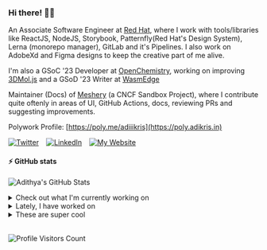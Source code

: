 ### Hi there! 👋🏻
  
An Associate Software Engineer at [Red Hat](https://www.redhat.com), where I work with tools/libraries like ReactJS, NodeJS, Storybook, Patternfly(Red Hat's Design System), Lerna (monorepo manager), GitLab and it's Pipelines. I also work on AdobeXd and Figma designs to keep the creative part of me alive.

I'm also a GSoC '23 Developer at [OpenChemistry](https://openchemistry.org), working on improving [3DMol.js](https://github.com/3dmol/3Dmol.js) and a GSoD '23 Writer at [WasmEdge](https://github.com/WasmEdge)

Maintainer (Docs) of [Meshery](https://github.com/meshery) (a CNCF Sandbox Project), where I contribute quite oftenly in areas of UI, GitHub Actions, docs, reviewing PRs and suggesting improvements.

Polywork Profile: [https://poly.me/adiiikris](https://poly.adikris.in)

[![Twitter](https://img.shields.io/badge/-@adii_kris-%231DA1F2?style=for-the-badge&logo=twitter&logoColor=ffffff)](https:/twitter.adikris.in) &ensp;
[![LinkedIn](https://img.shields.io/badge/-Adithya%20Krishna-%230A67C3?style=for-the-badge&logo=linkedin&logoColor=ffffff)](https://linkedin.adikris.in/) &ensp;
[![My Website](https://img.shields.io/badge/-My%20Website-%230A67C3?style=for-the-badge)](https://adikris.in/)

#### ⚡️ GitHub stats

![Adithya's GitHub Stats](https://github-readme-stats.vercel.app/api?username=adithyaakrishna&show_icons=true&hide_border=true&title_color=fff&icon_color=79ff97&text_color=9f9f9f&bg_color=151515)


<details>
  <summary>Check out what I'm currently working on</summary>
  
  - [WasmEdge/docs](https://github.com/WasmEdge/docs) -  (2 days ago)
  - [3dmol/3Dmol.js](https://github.com/3dmol/3Dmol.js) - WebGL accelerated JavaScript molecular graphics library (3 days ago)
  - [adithyaakrishna/dotfiles](https://github.com/adithyaakrishna/dotfiles) - My Personal Configuration for GH CodeSpaces (3 days ago)
  - [meshery/meshery](https://github.com/meshery/meshery) - Meshery, the cloud native manager (1 week ago)
  - [facebook/docusaurus](https://github.com/facebook/docusaurus) - Easy to maintain open source documentation websites. (1 week ago)
</details>

<details>
  <summary>Lately, I have worked on</summary>
  
  - [[Feat] - Enabled Concurrency for Deploy Workflow](https://github.com/WasmEdge/docs/pull/113) on [WasmEdge/docs](https://github.com/WasmEdge/docs) (1 day ago)
  - [[Chore] - Updated CI and Added Caching Feature](https://github.com/3dmol/3Dmol.js/pull/691) on [3dmol/3Dmol.js](https://github.com/3dmol/3Dmol.js) (1 day ago)
  - [[Chore] - Enabled Concurrency for Deploy Workflow](https://github.com/WasmEdge/docs/pull/111) on [WasmEdge/docs](https://github.com/WasmEdge/docs) (1 day ago)
  - [fix: CI workflows bug and linting](https://github.com/WasmEdge/docs/pull/109) on [WasmEdge/docs](https://github.com/WasmEdge/docs) (2 days ago)
  - [[Docs] Remove Unnecessary Docs and Reorganised Others](https://github.com/WasmEdge/WasmEdge/pull/2593) on [WasmEdge/WasmEdge](https://github.com/WasmEdge/WasmEdge) (3 days ago)
</details>

<details>
  <summary>These are super cool</summary>
  
  - [STEllAR-GROUP/hpx](https://github.com/STEllAR-GROUP/hpx) - The C&#43;&#43; Standard Library for Parallelism and Concurrency (1 day ago)
  - [Skyscanner/backpack](https://github.com/Skyscanner/backpack) - Backpack Design System (1 day ago)
  - [amplication/amplication](https://github.com/amplication/amplication) - Amplication is a flexible open-source Node.js app development platform. It helps you build production-ready Node.js backend without wasting time on repetitive coding. (2 days ago)
  - [immutable-js/immutable-js](https://github.com/immutable-js/immutable-js) - Immutable persistent data collections for Javascript which increase efficiency and simplicity. (3 days ago)
  - [NASA-AMMOS/aerie-ui](https://github.com/NASA-AMMOS/aerie-ui) - The client application for Aerie. (3 days ago)
</details>

<br> 

![Profile Visitors Count](https://profile-counter.glitch.me/adithyaakrishna/count.svg)

